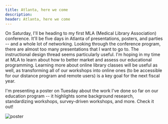```yaml
---
title: Atlanta, here we come
description: 
header: Atlanta, here we come
---
```


On Saturday, I'll be heading to my first MLA (Medical Library Association) conference. It'll be five days in Atlanta of presentations, posters, and parties -- and a whole lot of networking. Looking through the conference program, there are almost too many presentations that I want to go to. The instructional design thread seems particularly useful. I'm hoping in my time at MLA to learn about how to better market and assess our educational programming. Learning more about online library classes will be useful as well, as transforming all of our workshops into online ones (to be accessible for our distance program and remote users) is a key goal for the next fiscal year.

I'm presenting a poster on Tuesday about the work I've done so far on our education program -- it highlights some background research, standardizing workshops, survey-driven workshops, and more. Check it out!

![poster](https://caitlinmeyer.github.io/library-blog/img/mla-poster.png)

